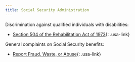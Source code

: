 ```yaml
---
title: Social Security Administration
---
```


Discrimination against qualified individuals with disabilities:

- [Section 504 of the Rehabilitation Act of 1973](https://www.ssa.gov/OP_Home/hallex/I-03/I-3-0-88.html){: .usa-link}

General complaints on Social Security benefits:

- [Report Fraud, Waste, or Abuse](https://secure.ssa.gov/pfrf/home){: .usa-link}